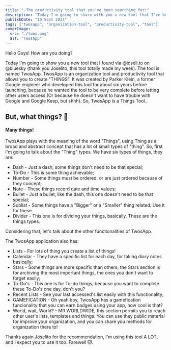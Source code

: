 ```yaml
---
title: "💡The productivity tool that you've been searching for!"
description: "Today I'm going to share with you a new tool that I've been using for the last few days"
publishDate: "10 Sept 2024"
tags: ["twosapp", "organization-tool", "productivity-tool", "tool"]
coverImage:
  src: "./twos.png"
  alt: "TwosApp"
---
```


Hello Guys! How are you doing?

Today I'm going to show you a new tool that I found via @joseli.to on @bluesky (thank you Joselito, this tool totally made my week). The tool is named TwosApp. TwosApp is an organization tool and productivity tool that allows you to create "THINGS". It was created by Parker Klein, a former Google engineer who developed this tool for about six years before launching, because he wanted the tool to be very complete before letting other users access (Or because he doesn't want to have trouble with Google and Google Keep, but shhh). So, TwosApp is a Things Tool..

## But, what things? 🤔

#### Many things!

TwosApp plays with the meaning of the word "Things", using Thing as a broad and abstract concept that has a lot of small types of "thing". So, first I'm going to talk about the "Thing" types. We have six types of things, they are:
- Dash - Just a dash, some things don't need to be that special;
- To-Do - This is some thing achievable;
- Number - Some things must be ordered, or are just ordered because of they concept;
- Note - These things record date and time values;
- Bullet - Just a bullet, like the dash, this one doesn't need to be that special;
- Sublist - Some things have a "Bigger" or a "Smaller" thing related. Use it for these. 
- Divider -  This one is for dividing your things, basically.
These are the things types.

Considering that, let's talk about the other functionalities of TwosApp.

The TwosApp application also has:
- Lists - For lots of thing you create a list of things!
- Calendar - They have a specific list for each day, for taking diary notes basically;
- Stars - Some things are more specific than others; the Stars section is for archiving the most important things, the ones you don't want to forget easily;
- To-Do's - This one is for To-do things, because you want to complete these To-Do's one day, don't you?
- Recent Lists - See your last accessed's list easily with this functionality;
- GAMEFICATION - Oh yeah boy, TwosApp has a gamefication funcionality that you can earn badges using your app, how cool is that?
- World, wait, World? - MR WORLDWIDE, this section permits you to reach other user's lists, templates and things. You can use they public material for improve your organization, and you can share you methods for organization there to!

Thanks again Joselito for the recommendation, I'm using this tool A LOT, and I expect you to use it too. Farewell 😽.
